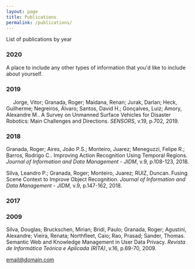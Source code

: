 ```yaml
---
layout: page
title: Publications
permalink: /publications/
---
```


List of publications by year

### 2020

A place to include any other types of information that you'd like to include about yourself.

### 2019

<img src="https://raw.githubusercontent.com/rogergranada/rogergranada.github.io/master/images/jo.svg" width="15" height="15"/> Jorge, Vitor; Granada, Roger; Maidana, Renan; Jurak, Darlan; Heck, Guilherme; Negreiros, Álvaro; Santos, David H.; Gonçalves, Luiz; Amory, Alexandre M.. A Survey on Unmanned Surface Vehicles for Disaster Robotics: Main Challenges and Directions. *SENSORS*, v.19, p.702, 2019.



### 2018

Granada, Roger; Aires, João P.S.; Monteiro, Juarez; Meneguzzi, Felipe R.; Barros, Rodrigo C.. Improving Action Recognition Using Temporal Regions. *Journal of Information and Data Management - JIDM*, v.9, p.108-123, 2018.

Silva, Leandro P.; Granada, Roger; Monteiro, Juarez; RUIZ, Duncan. Fusing Scene Context to Improve Object Recognition. *Journal of Information and Data Management - JIDM*, v.9, p.147-162, 2018.

### 2017


### 2009

Silva, Douglas; Bruckschen, Mirian; Bridi, Paulo; Granada, Roger; Agustini, Alexandre; Vieira, Renata; Northfleet, Caio; Rao, Prasad; Sander, Thomas. Semantic Web and Knowledge Management in User Data Privacy. *Revista de Informática Teórica e Aplicada (RITA)*, v.16, p.69-70, 2009.


[email@domain.com](mailto:email@domain.com)
